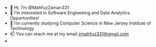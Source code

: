- 👋 Hi, I’m @MahfuzZaman331
- 👀 I’m interested in Software Engineeing and Data Analytics Opportunities!
- 🌱 I’m currently studying Computer Science in New Jersey Institute of Technology
- 📫 You can reach me at my email zmahfuz331@gmail.com
- 
<!---
MahfuzZaman331/MahfuzZaman331 is a ✨ special ✨ repository because its `README.md` (this file) appears on your GitHub profile.
You can click the Preview link to take a look at your changes.
--->
